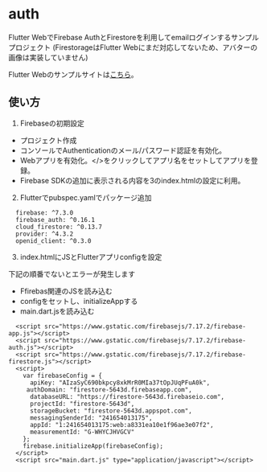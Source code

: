 # auth

Flutter WebでFirebase AuthとFirestoreを利用してemailログインするサンプルプロジェクト
(FirestorageはFlutter Webにまだ対応してないため、アバターの画像は実装していません)

Flutter Webのサンプルサイトは[こちら](https://david3080.github.io/auth/build/web)。

## 使い方

1. Firebaseの初期設定

- プロジェクト作成
- コンソールでAuthenticationのメール/パスワード認証を有効化。
- Webアプリを有効化。</>をクリックしてアプリ名をセットしてアプリを登録。
- Firebase SDKの追加に表示される内容を3のindex.htmlの設定に利用。

2. Flutterでpubspec.yamlでパッケージ追加
```
  firebase: ^7.3.0
  firebase_auth: ^0.16.1
  cloud_firestore: ^0.13.7
  provider: ^4.3.2
  openid_client: ^0.3.0
```

3. index.htmlにJSとFlutterアプリconfigを設定

下記の順番でないとエラーが発生します

- Ffirebas関連のJSを読み込む
- configをセットし、initializeAppする
- main.dart.jsを読み込む

```
  <script src="https://www.gstatic.com/firebasejs/7.17.2/firebase-app.js"></script>
  <script src="https://www.gstatic.com/firebasejs/7.17.2/firebase-auth.js"></script>
  <script src="https://www.gstatic.com/firebasejs/7.17.2/firebase-firestore.js"></script>
  <script>
    var firebaseConfig = {
      apiKey: "AIzaSyC690bkpcy8xkMrR0MIa37tOpJUqPFuA0k",
     authDomain: "firestore-5643d.firebaseapp.com",
      databaseURL: "https://firestore-5643d.firebaseio.com",
      projectId: "firestore-5643d",
      storageBucket: "firestore-5643d.appspot.com",
      messagingSenderId: "241654013175",
      appId: "1:241654013175:web:a8331ea10e1f96ae3e07f2",
      measurementId: "G-WHYCJHVGCV"
    };
    firebase.initializeApp(firebaseConfig);
  </script>
  <script src="main.dart.js" type="application/javascript"></script>
```
